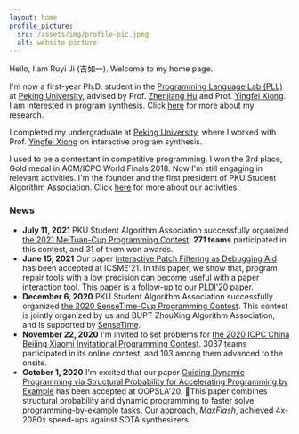 ```yaml
---
layout: home
profile_picture:
  src: /assets/img/profile-pic.jpeg
  alt: website picture
---
```


<p>
Hello,  I am Ruyi Ji (吉如一). Welcome to my home page.

</p>

<p>

I'm now a first-year Ph.D. student in the <a href="http://115.27.245.253/cxyysys/index.htm">Programming Language Lab (PLL)</a> at <a href="http://english.pku.edu.cn/">Peking University</a>, advised by Prof. <a href="http://sei.pku.edu.cn/~hu/">Zhenjiang Hu</a> and Prof. <a href="https://xiongyingfei.github.io/">Yingfei Xiong</a>. I am interested in program synthesis. Click <a href="">here</a> for more about my research.
</p>

<p> I completed my undergraduate at <a href="http://english.pku.edu.cn/">Peking University</a>, where I worked with Prof. <a href="https://xiongyingfei.github.io/">Yingfei Xiong</a> on interactive program synthesis.

</p>

<p>

I used to be a contestant in competitive programming. I won the 3rd place, Gold medal in ACM/ICPC World Finals 2018. Now I'm still engaging in relevant activities. I'm the founder and the first president of PKU Student Algorithm Association.  Click <a href="">here</a> for more about our activities.

</p>

### News

<ul>

<li><strong>July 11, 2021</strong> PKU Student Algorithm Association successfully organized <a href="activity/#meituan21">the 2021 MeiTuan-Cup Programming Contest</a>. <strong>271 teams</strong> participated in this contest, and 31 of them won awards.
</li>

<li><strong>June 15, 2021</strong> Our paper <a href="research/#ICSME21">Interactive Patch Filtering as Debugging Aid</a> has been accepted at ICSME'21. In this paper, we show that, program repair tools with a low precision can become useful with a paper interaction tool. This paper is a follow-up to our <a href="research/#PLDI20">PLDI'20</a> paper.</li> 

<li><strong>December 6, 2020</strong> PKU Student Algorithm Association successfully organized <a href="activity/#sensetime">the 2020 SenseTime-Cup Programming Contest</a>. This contest is jointly organized by us and BUPT ZhouXing Algorithm Association, and is supported by <a href="https://www.sensetime.com/en">SenseTime</a>. </li>

<li><strong>November 22, 2020</strong> I'm invited to set problems for <a href="activity/#xiaomi2020">the 2020 ICPC China Beijing Xiaomi Invitational Programming Contest</a>. 3037 teams participated in its online contest, and 103 among them advanced to the onsite.</li>

<li><strong> October 1, 2020</strong> I'm excited that our paper <a href="research/#OOPSLA20">Guiding Dynamic Programming via Structural Probability for Accelerating Programming by Example</a> has been accepted at OOPSLA'20. This paper combines structural probability and dynamic programming to faster solve programming-by-example tasks. Our approach, <i>MaxFlash</i>, achieved 4x-2080x speed-ups against SOTA synthesizers.  </li>
</ul>